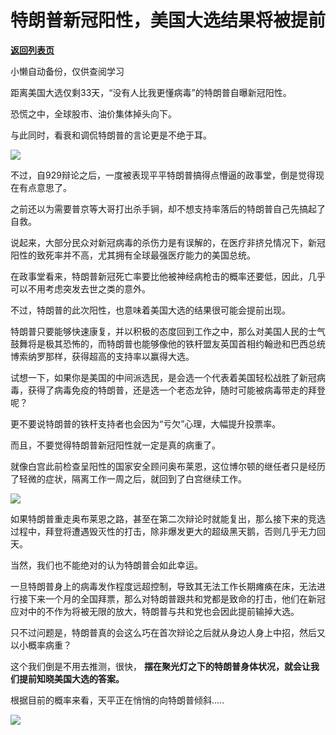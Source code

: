 # 特朗普新冠阳性，美国大选结果将被提前

[**返回列表页**](/gzh/政事堂2019)

小懒自动备份，仅供查阅学习

距离美国大选仅剩33天，“没有人比我更懂病毒”的特朗普自曝新冠阳性。

  

恐慌之中，全球股市、油价集体掉头向下。  

  

与此同时，看衰和调侃特朗普的言论更是不绝于耳。  

  

![](https://mmbiz.qpic.cn/mmbiz_png/rxhS23yu8cMfMNB6z3aqo77ZQF4szEjq5snMcaIlgXBR16Vm6iaF4ES4l0Klt7Hq5CrPy438DflwECI9QtfnxPw/640?wx_fmt=png)

不过，自929辩论之后，一度被表现平平特朗普搞得点懵逼的政事堂，倒是觉得现在有点意思了。  

  

之前还以为需要普京等大哥打出杀手锏，却不想支持率落后的特朗普自己先搞起了自救。

  

说起来，大部分民众对新冠病毒的杀伤力是有误解的，在医疗非挤兑情况下，新冠阳性的致死率并不高，尤其拥有全球最强医疗能力的美国总统。  

  

在政事堂看来，特朗普新冠死亡率要比他被神经病枪击的概率还要低，因此，几乎可以不用考虑突发去世之类的意外。  

  

不过，特朗普的此次阳性，也意味着美国大选的结果很可能会提前出现。  

  

特朗普只要能够快速康复，并以积极的态度回到工作之中，那么对美国人民的士气鼓舞将是极其恐怖的，而特朗普也能够像他的铁杆盟友英国首相约翰逊和巴西总统博索纳罗那样，获得超高的支持率以赢得大选。

  

试想一下，如果你是美国的中间派选民，是会选一个代表着美国轻松战胜了新冠病毒，获得了病毒免疫的特朗普，还是选一个老态龙钟，随时可能被病毒带走的拜登呢？  

  

更不要说特朗普的铁杆支持者也会因为“亏欠”心理，大幅提升投票率。  

  

而且，不要觉得特朗普新冠阳性就一定是真的病重了。  

  

就像白宫此前检查呈阳性的国家安全顾问奥布莱恩，这位博尔顿的继任者只是经历了轻微的症状，隔离工作一周之后，就回到了白宫继续工作。

  

![](https://mmbiz.qpic.cn/mmbiz_jpg/rxhS23yu8cMfMNB6z3aqo77ZQF4szEjqZ2QnIylUYMWTnb7H4B6icNkGt5EtiasrcyHiaaJyqUibAtJcOWWsAk0m2w/640?wx_fmt=jpeg)

  

如果特朗普重走奥布莱恩之路，甚至在第二次辩论时就能复出，那么接下来的竞选过程中，拜登将遭遇毁灭性的打击，除非爆发更大的超级黑天鹅，否则几乎无力回天。

  

当然，我们也不能绝对的认为特朗普会如此幸运。  

  

一旦特朗普身上的病毒发作程度远超控制，导致其无法工作长期瘫痪在床，无法进行接下来一个月的全国拜票，那么对特朗普跟共和党都是致命的打击，他们在新冠应对中的不作为将被无限的放大，特朗普与共和党也会因此提前输掉大选。  

  

只不过问题是，特朗普真的会这么巧在首次辩论之后就从身边人身上中招，然后又以小概率病重？

  

这个我们倒是不用去推测，很快， **摆在聚光灯之下的特朗普身体状况，就会让我们提前知晓美国大选的答案。**

  

根据目前的概率来看，天平正在悄悄的向特朗普倾斜.....  

  

![](https://mmbiz.qpic.cn/mmbiz_jpg/rxhS23yu8cPp0iaKAfe0ZsWfgGcY72o9Nror8TicrtnlDsqzY7y4Kum4fM3X0FMEGlbvm9HvZUiaETSnLt4DHNLbQ/640?wx_fmt=jpeg)

